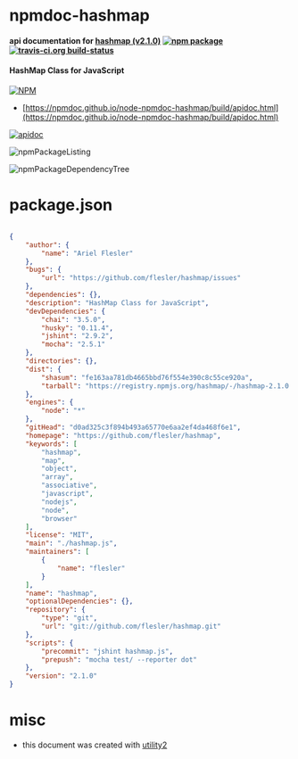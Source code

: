# npmdoc-hashmap

#### api documentation for  [hashmap (v2.1.0)](https://github.com/flesler/hashmap)  [![npm package](https://img.shields.io/npm/v/npmdoc-hashmap.svg?style=flat-square)](https://www.npmjs.org/package/npmdoc-hashmap) [![travis-ci.org build-status](https://api.travis-ci.org/npmdoc/node-npmdoc-hashmap.svg)](https://travis-ci.org/npmdoc/node-npmdoc-hashmap)

#### HashMap Class for JavaScript

[![NPM](https://nodei.co/npm/hashmap.png?downloads=true&downloadRank=true&stars=true)](https://www.npmjs.com/package/hashmap)

- [https://npmdoc.github.io/node-npmdoc-hashmap/build/apidoc.html](https://npmdoc.github.io/node-npmdoc-hashmap/build/apidoc.html)

[![apidoc](https://npmdoc.github.io/node-npmdoc-hashmap/build/screenCapture.buildCi.browser.%252Ftmp%252Fbuild%252Fapidoc.html.png)](https://npmdoc.github.io/node-npmdoc-hashmap/build/apidoc.html)

![npmPackageListing](https://npmdoc.github.io/node-npmdoc-hashmap/build/screenCapture.npmPackageListing.svg)

![npmPackageDependencyTree](https://npmdoc.github.io/node-npmdoc-hashmap/build/screenCapture.npmPackageDependencyTree.svg)



# package.json

```json

{
    "author": {
        "name": "Ariel Flesler"
    },
    "bugs": {
        "url": "https://github.com/flesler/hashmap/issues"
    },
    "dependencies": {},
    "description": "HashMap Class for JavaScript",
    "devDependencies": {
        "chai": "3.5.0",
        "husky": "0.11.4",
        "jshint": "2.9.2",
        "mocha": "2.5.1"
    },
    "directories": {},
    "dist": {
        "shasum": "fe163aa781db4665bbd76f554e390c8c55ce920a",
        "tarball": "https://registry.npmjs.org/hashmap/-/hashmap-2.1.0.tgz"
    },
    "engines": {
        "node": "*"
    },
    "gitHead": "d0ad325c3f894b493a65770e6aa2ef4da468f6e1",
    "homepage": "https://github.com/flesler/hashmap",
    "keywords": [
        "hashmap",
        "map",
        "object",
        "array",
        "associative",
        "javascript",
        "nodejs",
        "node",
        "browser"
    ],
    "license": "MIT",
    "main": "./hashmap.js",
    "maintainers": [
        {
            "name": "flesler"
        }
    ],
    "name": "hashmap",
    "optionalDependencies": {},
    "repository": {
        "type": "git",
        "url": "git://github.com/flesler/hashmap.git"
    },
    "scripts": {
        "precommit": "jshint hashmap.js",
        "prepush": "mocha test/ --reporter dot"
    },
    "version": "2.1.0"
}
```



# misc
- this document was created with [utility2](https://github.com/kaizhu256/node-utility2)
